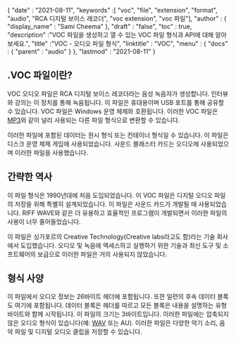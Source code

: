 {
  "date" : "2021-08-11",
  "keywords" :[ "voc", "file", "extension", "format", "audio", "RCA 디지털 보이스 레코더", "voc extension", "voc 파일"],
  "author" : {
    "display_name" : "Sami Cheema"
},
  "draft" : "false",
  "toc" : true,
  "description" :"VOC 파일을 생성하고 열 수 있는 VOC 파일 형식과 API에 대해 알아보세요.",
  "title" :"VOC - 오디오 파일 형식",
  "linktitle" : "VOC",
  "menu" : {
    "docs" : {
      "parent" : "audio"
}
},
  "lastmod" : "2021-08-11"
}

## .VOC 파일이란? ##

VOC 오디오 파일은 RCA 디지털 보이스 레코더라는 음성 녹음자가 생성합니다. 인터뷰와 강의는 이 장치를 통해 녹음됩니다. 이 파일은 휴대용이며 USB 포트를 통해 공유할 수 있습니다. VOC 파일은 Windows 운영 체제와 호환됩니다. 이러한 VOC 파일은 [MP3](/ko/audio/mp3/)와 같이 널리 사용되는 다른 파일 형식으로 변환할 수 있습니다.
 

이러한 파일에 포함된 데이터는 원시 형식 또는 컨테이너 형식일 수 있습니다. 이 파일은 디스크 운영 체제 게임에 사용되었습니다. 사운드 블래스터 카드는 오디오에 사용되었으며 이러한 파일을 사용했습니다.



## 간략한 역사 ##

이 파일 형식은 1990년대에 처음 도입되었습니다. 이 VOC 파일은 디지털 오디오 파일의 저장을 위해 특별히 설계되었습니다. 이 파일은 사운드 카드가 개발될 때 사용되었습니다. RIFF WAVE와 같은 더 유용하고 효율적인 프로그램이 개발되면서 이러한 파일의 사용이 너무 줄어들었습니다.

이 파일은 싱가포르의 Creative Technology(Creative labs라고도 함)라는 기술 회사에서 도입했습니다. 오디오 및 녹음에 액세스하고 실행하기 위한 기술과 최신 도구 및 소프트웨어의 보급으로 이러한 파일은 거의 사용되지 않았습니다.


## 형식 사양 ##

이 파일에서 오디오 정보는 26바이트 헤더에 포함됩니다. 또한 일련의 후속 데이터 블록도 여기에 포함됩니다. 데이터 블록은 헤더를 따르고 모든 블록은 내용을 설명하는 유형 바이트와 함께 시작됩니다. 이 파일의 크기는 3바이트입니다. 이러한 파일에는 압축되지 않은 오디오 형식이 있습니다(예: [WAV](/ko/audio/wav/) 또는 AU). 이러한 파일은 다양한 악기 소리, 음악 파일 및 디지털 오디오 클립을 저장할 수 있습니다.



